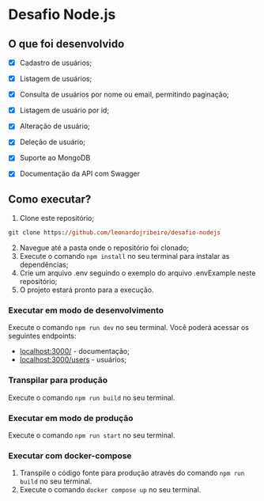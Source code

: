# Desafio Node.js

## O que foi desenvolvido

- [x] Cadastro de usuários;
- [x] Listagem de usuários;
- [x] Consulta de usuários por nome ou email, permitindo paginação;
- [x] Listagem de usuário por id;
- [X] Alteração de usuário;
- [x] Deleção de usuário; 
- [x] Suporte ao MongoDB
- [x] Documentação da API com Swagger


## Como executar?

1. Clone este repositório;
```ps
git clone https://github.com/leonardojribeiro/desafio-nodejs
```
2. Navegue até a pasta onde o repositório foi clonado;
3. Execute o comando ```npm install``` no seu terminal para instalar as dependências;
4. Crie um arquivo .env seguindo o exemplo do arquivo .envExample neste repositório;
5. O projeto estará pronto para a execução.

### Executar em modo de desenvolvimento
Execute o comando ```npm run dev``` no seu terminal.
Você poderá acessar os seguintes endpoints:
- [localhost:3000/](http:localhost:3000/) - documentação;
- [localhost:3000/users](http:localhost:3000/users) - usuários; 

### Transpilar para produção
Execute o comando ```npm run build``` no seu terminal.

### Executar em modo de produção
Execute o comando ```npm run start``` no seu terminal.

### Executar com docker-compose

1. Transpile o código fonte para produção através do comando ```npm run build``` no seu terminal.
2. Execute o comando ```docker compose up``` no seu terminal.
